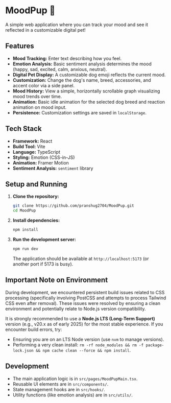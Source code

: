 # MoodPup 🐾

A simple web application where you can track your mood and see it reflected in a customizable digital pet!

## Features

*   **Mood Tracking:** Enter text describing how you feel.
*   **Emotion Analysis:** Basic sentiment analysis determines the mood (happy, sad, excited, calm, anxious, neutral).
*   **Digital Pet Display:** A customizable dog emoji reflects the current mood.
*   **Customization:** Change the dog's name, breed, accessories, and accent color via a side panel.
*   **Mood History:** View a simple, horizontally scrollable graph visualizing mood trends over time.
*   **Animation:** Basic idle animation for the selected dog breed and reaction animation on mood input.
*   **Persistence:** Customization settings are saved in `localStorage`.

## Tech Stack

*   **Framework:** React
*   **Build Tool:** Vite
*   **Language:** TypeScript
*   **Styling:** Emotion (CSS-in-JS)
*   **Animation:** Framer Motion
*   **Sentiment Analysis:** `sentiment` library

## Setup and Running

1.  **Clone the repository:**
    ```bash
    git clone https://github.com/pranshug2704/MoodPup.git
    cd MoodPup
    ```
2.  **Install dependencies:**
    ```bash
    npm install
    ```
3.  **Run the development server:**
    ```bash
    npm run dev
    ```
    The application should be available at `http://localhost:5173` (or another port if 5173 is busy).

## Important Note on Environment

During development, we encountered persistent build issues related to CSS processing (specifically involving PostCSS and attempts to process Tailwind CSS even after removal). These issues were resolved by ensuring a clean environment and potentially relate to Node.js version compatibility.

It is strongly recommended to use a **Node.js LTS (Long-Term Support)** version (e.g., v20.x as of early 2025) for the most stable experience. If you encounter build errors, try:

*   Ensuring you are on an LTS Node version (use `nvm` to manage versions).
*   Performing a very clean install: `rm -rf node_modules && rm -f package-lock.json && npm cache clean --force && npm install`.

## Development

*   The main application logic is in `src/pages/MoodPupMain.tsx`.
*   Reusable UI elements are in `src/components/`.
*   State management hooks are in `src/hooks/`.
*   Utility functions (like emotion analysis) are in `src/utils/`.
